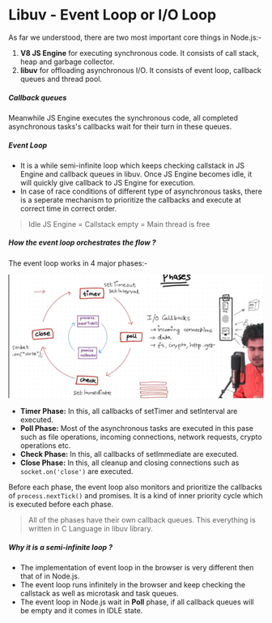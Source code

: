 # Libuv - Event Loop or I/O Loop

As far we understood, there are two most important core things in Node.js:-

1. **V8 JS Engine** for executing synchronous code. It consists of call stack, heap and garbage collector.
2. **libuv** for offloading asynchronous I/O. It consists of event loop, callback queues and thread pool.

##### Callback queues

Meanwhile JS Engine executes the synchronous code, all completed asynchronous tasks's callbacks wait for their turn in these queues.

##### Event Loop

- It is a while semi-infinite loop which keeps checking callstack in JS Engine and callback queues in libuv. Once JS Engine becomes idle, it will quickly give callback to JS Engine for execution.
- In case of race conditions of different type of asynchronous tasks, there is a seperate mechanism to prioritize the callbacks and execute at correct time in correct order.

> Idle JS Engine = Callstack empty = Main thread is free

##### How the event loop orchestrates the flow ?

The event loop works in 4 major phases:-

![](/assets/2024-12-30-13-59-04.png)

- **Timer Phase:** In this, all callbacks of setTimer and setInterval are executed.
- **Poll Phase:** Most of the asynchronous tasks are executed in this pase such as file operations, incoming connections, network requests, crypto operations etc.
- **Check Phase:** In this, all callbacks of setImmediate are executed.
- **Close Phase:** In this, all cleanup and closing connections such as `socket.on('close')` are executed.

Before each phase, the event loop also monitors and prioritize the callbacks of `process.nextTick()` and promises. It is a kind of inner priority cycle which is executed before each phase.

> All of the phases have their own callback queues. This everything is written in C Language in libuv library.

##### Why it is a semi-infinite loop ?

- The implementation of event loop in the browser is very different then that of in Node.js.
- The event loop runs infinitely in the browser and keep checking the callstack as well as microtask and task queues.
- The event loop in Node.js wait in **Poll** phase, if all callback queues will be empty and it comes in IDLE state.
